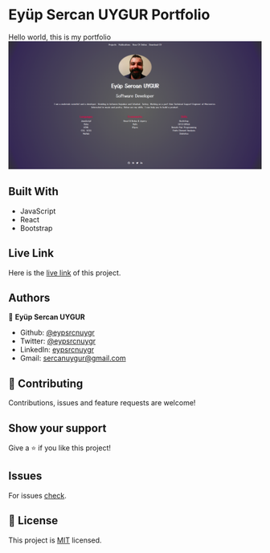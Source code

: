 # Eyüp Sercan UYGUR Portfolio
Hello world, this is my portfolio<br>
![screenshot](./public/portfolio.png)

## Built With
* JavaScript
* React
* Bootstrap

## Live Link

Here is the [live link](https://www.eyupsercanuygur.com/) of this project.

## Authors

👤 **Eyüp Sercan UYGUR**

-   Github: [@eypsrcnuygr](https://github.com/eypsrcnuygr)
-   Twitter: [@eypsrcnuygr](https://twitter.com/eypsrcnuygr)
-   LinkedIn: [eypsrcnuygr](https://www.linkedin.com/in/eypsrcnuygr/)
-   Gmail: [sercanuygur@gmail.com](sercanuygur@gmail.com)

## 🤝 Contributing

Contributions, issues and feature requests are welcome!

## Show your support

Give a ⭐️ if you like this project!

## Issues

For issues [check](https://github.com/eypsrcnuygr/portfolio/issues).

## 📝 License

This project is [MIT](lic.url) licensed.
